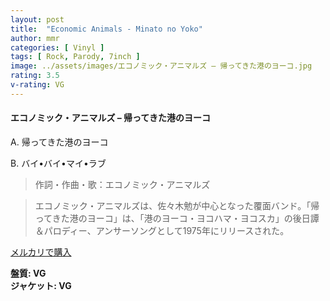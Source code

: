 ```yaml
---
layout: post
title:  "Economic Animals - Minato no Yoko"
author: mmr
categories: [ Vinyl ]
tags: [ Rock, Parody, 7inch ]
image: ../assets/images/エコノミック・アニマルズ – 帰ってきた港のヨーコ.jpg
rating: 3.5
v-rating: VG
---
```


#### エコノミック・アニマルズ – 帰ってきた港のヨーコ

A. 帰ってきた港のヨーコ

B. バイ•バイ•マイ•ラブ

> 作詞・作曲・歌：エコノミック・アニマルズ

> エコノミック・アニマルズは、佐々木勉が中心となった覆面バンド。「帰ってきた港のヨーコ」は、「港のヨーコ・ヨコハマ・ヨコスカ」の後日譚＆パロディー、アンサーソングとして1975年にリリースされた。

[メルカリで購入](https://jp.mercari.com/item/m44785182941)

<div class="mt-4 mb-4 d-flex align-items-center">
<strong class="mr-1">盤質: VG</strong>
</div>
<div class="mt-4 mb-4 d-flex align-items-center">
<strong class="mr-1">ジャケット: VG</strong>
</div>
